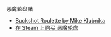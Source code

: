恶魔轮盘赌
- [Buckshot Roulette by Mike Klubnika](https://mikeklubnika.itch.io/buckshot-roulette)
- [在 Steam 上购买 恶魔轮盘](https://store.steampowered.com/app/2835570/_/)

